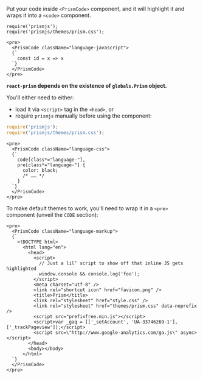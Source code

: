 Put your code inside `<PrismCode>` component, and it will highlight it and wraps it into a `<code>` component.


```
require('prismjs');
require('prismjs/themes/prism.css');

<pre>
  <PrismCode className="language-javascript">
  {`
    const id = x => x
  `}
  </PrismCode>
</pre>
```

**`react-prism` depends on the existence of `globals.Prism` object.**

You'll either need to either:

- load it via `<script>` tag in the `<head>`, or
- require `prismjs` manually before using the component:

```js
require('prismjs');
require('prismjs/themes/prism.css');
```

```
<pre>
  <PrismCode className="language-css">
  {`
    code[class*="language-"],
    pre[class*="language-"] {
      color: black;
      /* …… */
    }
  `}
  </PrismCode>
</pre>
```

To make default themes to work, you'll need to wrap it in a `<pre>` component (unveil the `CODE` section):


```
<pre>
  <PrismCode className="language-markup">
  {`
    <!DOCTYPE html>
      <html lang="en">
        <head>
          <script>
            // Just a lil’ script to show off that inline JS gets highlighted
            window.console && console.log('foo');
          </script>
          <meta charset="utf-8" />
          <link rel="shortcut icon" href="favicon.png" />
          <title>Prism</title>
          <link rel="stylesheet" href="style.css" />
          <link rel="stylesheet" href="themes/prism.css" data-noprefix />
          <script src="prefixfree.min.js"></script>
          <script>var _gaq = [['_setAccount', 'UA-33746269-1'], ['_trackPageview']];</script>
          <script src=\"http://www.google-analytics.com/ga.js\" async></script>
        </head>
        <body></body>
      </html>
  `}
  </PrismCode>
</pre>
```
